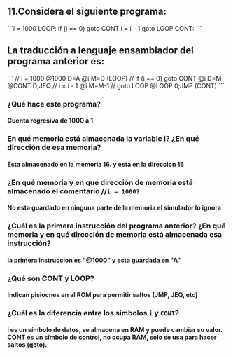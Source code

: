 ## 11.Considera el siguiente programa:
´´´i = 1000
LOOP:
if (i == 0) goto CONT
i = i - 1
goto LOOP
CONT:
´´´
## La traducción a lenguaje ensamblador del programa anterior es:
´´´
// i = 1000
@1000
D=A
@i
M=D
(LOOP)
// if (i == 0) goto CONT
@i
D=M
@CONT
D;JEQ
// i = i - 1
@i
M=M-1
// goto LOOP
@LOOP
0;JMP
(CONT)
´´´
### ¿Qué hace este programa?
#### Cuenta regresiva de 1000 a 1

### En qué memoria está almacenada la variable i? ¿En qué dirección de esa memoria?
#### Esta almacenado en la memoria 16. y esta en la direccion 16 

### ¿En qué memoria y en qué dirección de memoria está almacenado el comentario //`i = 1000?`
#### No esta guardado en ninguna parte de la memoria el simulador lo ignora

### ¿Cuál es la primera instrucción del programa anterior? ¿En qué memoria y en qué dirección de memoria está almacenada esa instrucción?
#### la primera instruccion es "@1000" y esta guardada en "A"

### ¿Qué son CONT y LOOP?
#### Indican pisiocnes en al ROM para permitir saltos (JMP, JEQ, etc)

### ¿Cuál es la diferencia entre los símbolos `i` y `CONT`?
#### i es un símbolo de datos, se almacena en RAM y puede cambiar su valor. CONT es un símbolo de control, no ocupa RAM, solo se usa para hacer saltos (goto).